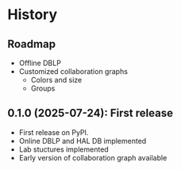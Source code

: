 # History

## Roadmap

- Offline DBLP
- Customized collaboration graphs
  - Colors and size
  - Groups

## 0.1.0 (2025-07-24): First release

- First release on PyPI.
- Online DBLP and HAL DB implemented
- Lab stuctures implemented
- Early version of collaboration graph available
